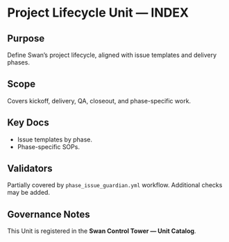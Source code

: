 # Project Lifecycle Unit — INDEX

## Purpose
Define Swan’s project lifecycle, aligned with issue templates and delivery phases.

## Scope
Covers kickoff, delivery, QA, closeout, and phase-specific work.

## Key Docs
- Issue templates by phase.
- Phase-specific SOPs.

## Validators
Partially covered by `phase_issue_guardian.yml` workflow. Additional checks may be added.

## Governance Notes
This Unit is registered in the **Swan Control Tower — Unit Catalog**.
